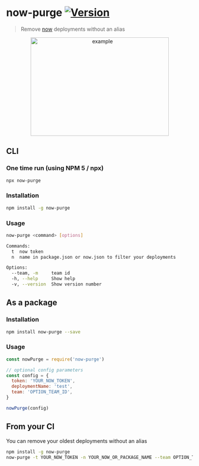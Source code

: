 # now-purge [![Version](https://img.shields.io/npm/v/now-purge.svg)](https://www.npmjs.com/package/now-purge)

> Remove [now](https://zeit.co/now) deployments without an alias

<p align="center">
  <img src="example.png" width="373" height="266" alt="example"/>
</p>

## CLI

### One time run (using NPM 5 / npx)

```bash
npx now-purge
```

### Installation

```bash
npm install -g now-purge
```

### Usage
```bash
now-purge <command> [options]

Commands:
  t  now token
  n  name in package.json or now.json to filter your deployments

Options:
  --team, -m     team id
  -h, --help     Show help                                             [boolean]
  -v, --version  Show version number                                   [boolean]
```

## As a package

### Installation

```bash
npm install now-purge --save
```

### Usage

```javascript
const nowPurge = require('now-purge')

// optional config parameters
const config = {
  token: 'YOUR_NOW_TOKEN',
  deploymentName: 'test',
  team: 'OPTION_TEAM_ID',
}

nowPurge(config)
```

## From your CI

You can remove your oldest deployments without an alias

```bash
npm install -g now-purge
now-purge -t YOUR_NOW_TOKEN -n YOUR_NOW_OR_PACKAGE_NAME --team OPTION_TEAM_ID
```



